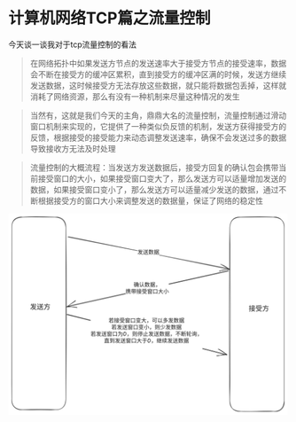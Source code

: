# 计算机网络TCP篇之流量控制

今天谈一谈我对于tcp流量控制的看法
> 在网络拓扑中如果发送方节点的发送速率大于接受方节点的接受速率，数据会不断在接受方的缓冲区累积，直到接受方的缓冲区满的时候，发送方继续发送数据，这时候接受方无法存放这些数据，就只能将数据包丢掉，这样就消耗了网络资源，那么有没有一种机制来尽量这种情况的发生

> 当然有，这就是我们今天的主角，鼎鼎大名的流量控制，流量控制通过滑动窗口机制来实现的，它提供了一种类似负反馈的机制，发送方获得接受方的反馈，根据接受的接受能力来动态调整发送速率，确保不会发送过多的数据导致接收方无法及时处理

> 流量控制的大概流程：当发送方发送数据后，接受方回复的确认包会携带当前接受窗口的大小，如果接受窗口变大了，那么发送方可以适量增加发送的数据，如果接受窗口变小了，那么发送方可以适量减少发送的数据，通过不断根据接受方的窗口大小来调整发送的数据量，保证了网络的稳定性

![Alt text](assets/images/flow_control.png)